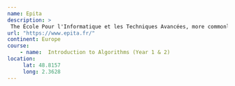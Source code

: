 ```yaml
---
name: Epita 
description: >
 The École Pour l'Informatique et les Techniques Avancées, more commonly known as EPITA, is a private French grande école specialized in the field of computer science and software engineering created in 1984 by Patrice Dumoucel. 
url: "https://www.epita.fr/"
continent: Europe
course:
    - name:  Introduction to Algorithms (Year 1 & 2)
location:
     lat: 48.8157
     long: 2.3628
---
```

